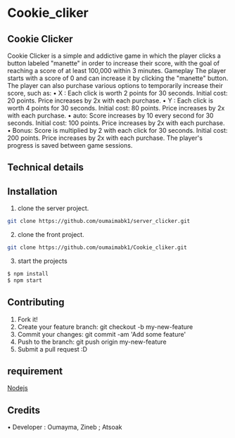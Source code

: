# Cookie_cliker
## Cookie Clicker
Cookie Clicker is a simple and addictive game in which the player clicks a button labeled "manette" in order to increase their score, with the goal of reaching a score of at least 100,000 within 3 minutes.
Gameplay
The player starts with a score of 0 and can increase it by clicking the "manette" button. The player can also purchase various options to temporarily increase their score, such as:
•	X : Each click is worth 2 points for 30 seconds. Initial cost: 20 points. Price increases by 2x with each purchase.
•	Y : Each click is worth 4 points for 30 seconds. Initial cost: 80 points. Price increases by 2x with each purchase.
•	auto: Score increases by 10 every second for 30 seconds. Initial cost: 100 points. Price increases by 2x with each purchase.
•	Bonus: Score is multiplied by 2 with each click for 30 seconds. Initial cost: 200 points. Price increases by 2x with each purchase.
The player's progress is saved between game sessions.
## Technical details
## Installation

1. clone the server project.

```bash
git clone https://github.com/oumaimabk1/server_clicker.git
```
2. clone the front project.

```bash
git clone https://github.com/oumaimabk1/Cookie_cliker.git
```
3. start the projects
```bash
$ npm install
$ npm start
```
## Contributing
1.	Fork it!
2.	Create your feature branch: git checkout -b my-new-feature
3.	Commit your changes: git commit -am 'Add some feature'
4.	Push to the branch: git push origin my-new-feature
5.	Submit a pull request :D
## requirement

[Nodejs](https://nodejs.org/en/)
## Credits
•	Developer : Oumayma, Zineb ; Atsoak

